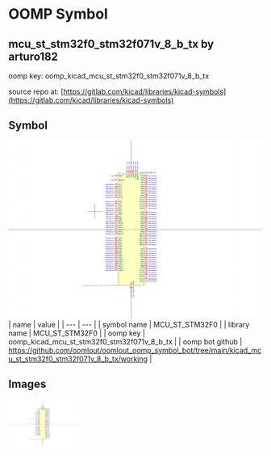 # OOMP Symbol  
## mcu_st_stm32f0_stm32f071v_8_b_tx  by arturo182  
  
oomp key: oomp_kicad_mcu_st_stm32f0_stm32f071v_8_b_tx  
  
source repo at: [https://gitlab.com/kicad/libraries/kicad-symbols](https://gitlab.com/kicad/libraries/kicad-symbols)  
## Symbol  
  
[![working.png](working_600.png)](working.png)  
| name | value | 
| --- | --- | 
| symbol name | MCU_ST_STM32F0 | 
| library name | MCU_ST_STM32F0 | 
| oomp key | oomp_kicad_mcu_st_stm32f0_stm32f071v_8_b_tx | 
| oomp bot github | https://github.com/oomlout/oomlout_oomp_symbol_bot/tree/main/kicad_mcu_st_stm32f0_stm32f071v_8_b_tx/working | 
## Images  
  
[![working.png](working_140.png)](working.png)  
